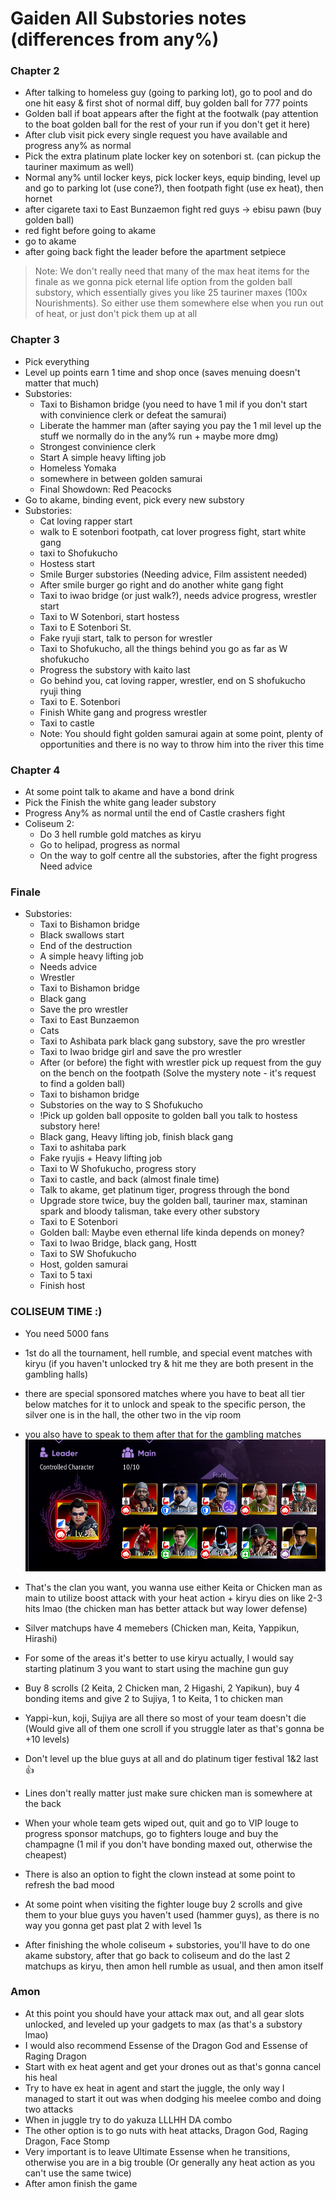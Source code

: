 # Gaiden All Substories notes (differences from any%)
### Chapter 2
- After talking to homeless guy (going to parking lot), go to pool and do one hit easy & first shot of normal diff, buy golden ball for 777 points
- Golden ball if boat appears after the fight at the footwalk (pay attention to the boat golden ball for the rest of your run if you don't get it here)
- After club visit pick every single request you have available and progress any% as normal
- Pick the extra platinum plate locker key on sotenbori st. (can pickup the tauriner maximum as well)
- Normal any% until locker keys, pick locker keys, equip binding, level up and go to parking lot (use cone?), then footpath fight (use ex heat), then hornet
- after cigarete taxi to East Bunzaemon fight red guys -> ebisu pawn (buy golden ball)
- red fight before going to akame
- go to akame
- after going back fight the leader before the apartment setpiece

> Note: We don't really need that many of the max heat items for the finale as we gonna pick eternal life option from the golden ball substory, which essentially gives you like 25 tauriner maxes (100x Nourishments). So either use them somewhere else when you run out of heat, or just don't pick them up at all

### Chapter 3
- Pick everything
- Level up points earn 1 time and shop once (saves menuing doesn't matter that much)
- Substories:
    - Taxi to Bishamon bridge (you need to have 1 mil if you don't start with convinience clerk or defeat the samurai) 
    - Liberate the hammer man (after saying you pay the 1 mil level up the stuff we normally do in the any% run + maybe more dmg)
    - Strongest convinience clerk
    - Start A simple heavy lifting job
    - Homeless Yomaka
    - somewhere in between golden samurai
    - Final Showdown: Red Peacocks
- Go to akame, binding event, pick every new substory
- Substories:
    - Cat loving rapper start
    - walk to E sotenbori footpath, cat lover progress fight, start white gang
    - taxi to Shofukucho
    - Hostess start
    - Smile Burger substories (Needing advice, Film assistent needed)
    - After smile burger go right and do another white gang fight
    - Taxi to iwao bridge (or just walk?), needs advice progress, wrestler start
    - Taxi to W Sotenbori, start hostess
    - Taxi to E Sotenbori St.
    - Fake ryuji start, talk to person for wrestler
    - Taxi to Shofukucho, all the things behind you go as far as W shofukucho
    - Progress the substory with kaito last
    - Go behind you, cat loving rapper, wrestler, end on S shofukucho ryuji thing
    - Taxi to E. Sotenbori
    - Finish White gang and progress wrestler
    - Taxi to castle
    - Note: You should fight golden samurai again at some point, plenty of opportunities and there is no way to throw him into the river this time

### Chapter 4
- At some point talk to akame and have a bond drink
- Pick the Finish the white gang leader substory
- Progress Any% as normal until the end of Castle crashers fight
- Coliseum 2:
    - Do 3 hell rumble gold matches as kiryu
    - Go to helipad, progress as normal
    - On the way to golf centre all the substories, after the fight progress Need advice

### Finale
- Substories:
    - Taxi to Bishamon bridge
    - Black swallows start
    - End of the destruction
    - A simple heavy lifting job
    - Needs advice
    - Wrestler
    - Taxi to Bishamon bridge
    - Black gang
    - Save the pro wrestler
    - Taxi to East Bunzaemon
    - Cats
    - Taxi to Ashibata park black gang substory, save the pro wrestler
    - Taxi to Iwao bridge girl and save the pro wrestler
    - After (or before) the fight with wrestler pick up request from the guy on the bench on the footpath (Solve the mystery note - it's request to find a golden ball)
    - Taxi to bishamon bridge
    - Substories on the way to S Shofukucho
    - !Pick up golden ball opposite to golden ball you talk to hostess substory here!
    - Black gang, Heavy lifting job, finish black gang
    - Taxi to ashitaba park
    - Fake ryujis + Heavy lifting job
    - Taxi to W Shofukucho, progress story
    - Taxi to castle, and back (almost finale time)
    - Talk to akame, get platinum tiger, progress through the bond
    - Upgrade store twice, buy the golden ball, tauriner max, staminan spark and bloody talisman, take every other substory
    - Taxi to E Sotenbori
    - Golden ball: Maybe even ethernal life kinda depends on money?
    - Taxi to Iwao Bridge, black gang, Hostt
    - Taxi to SW Shofukucho
    - Host, golden samurai
    - Taxi to 5 taxi
    - Finish host
### COLISEUM TIME :)
- You need 5000 fans
- 1st do all the tournament, hell rumble, and special event matches with kiryu (if you haven't unlocked try & hit me they are both present in the gambling halls)
- there are special sponsored matches where you have to beat all tier below matches for it to unlock and speak to the specific person, the silver one is in the hall, the other two in the vip room
- you also have to speak to them after that for the gambling matches
![The clan you want](image-1.png)
- That's the clan you want, you wanna use either Keita or Chicken man as main to utilize boost attack with your heat action + kiryu dies on like 2-3 hits lmao (the chicken man has better attack but way lower defense)
- Silver matchups have 4 memebers (Chicken man, Keita, Yappikun, Hirashi)
- For some of the areas it's better to use kiryu actually, I would say starting platinum 3 you want to start using the machine gun guy
- Buy 8 scrolls (2 Keita, 2 Chicken man, 2 Higashi, 2 Yapikun), buy 4 bonding items and give 2 to Sujiya, 1 to Keita, 1 to chicken man
- Yappi-kun, koji, Sujiya are all there so most of your team doesn't die (Would give all of them one scroll if you struggle later as that's gonna be +10 levels)
- Don't level up the blue guys at all and do platinum tiger festival 1&2 last 👍
- Lines don't really matter just make sure chicken man is somewhere at the back
- When your whole team gets wiped out, quit and go to VIP louge to progress sponsor matchups, go to fighters louge and buy the champagne (1 mil if you don't have bonding maxed out, otherwise the cheapest)
- There is also an option to fight the clown instead at some point to refresh the bad mood
- At some point when visiting the fighter louge buy 2 scrolls and give them to your blue guys you haven't used (hammer guys), as there is no way you gonna get past plat 2 with level 1s

- After finishing the whole coliseum + substories, you'll have to do one akame substory, after that go back to coliseum and do the last 2 matchups as kiryu, then amon hell rumble as usual, and then amon itself

### Amon
- At this point you should have your attack max out, and all gear slots unlocked, and leveled up your gadgets to max (as that's a substory lmao)
- I would also recommend Essense of the Dragon God and Essense of Raging Dragon
- Start with ex heat agent and get your drones out as that's gonna cancel his heal
- Try to have ex heat in agent and start the juggle, the only way I managed to start it out was when dodging his meelee combo and doing two attacks
- When in juggle try to do yakuza LLLHH DA combo
- The other option is to go nuts with heat attacks, Dragon God, Raging Dragon, Face Stomp
- Very important is to leave Ultimate Essense when he transitions, otherwise you are in a big trouble (Or generally any heat action as you can't use the same twice)
- After amon finish the game
